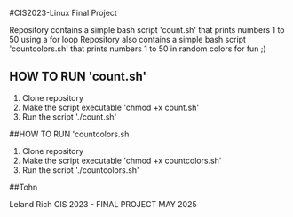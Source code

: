 #CIS2023-Linux Final Project

Repository contains a simple bash script 'count.sh' that prints numbers 1 to 50 using a for loop
Repository also contains a simple bash script 'countcolors.sh' that prints numbers 1 to 50 in random colors for fun ;)
## HOW TO RUN 'count.sh'

1. Clone repository
2. Make the script executable 'chmod +x count.sh'
3. Run the script './count.sh'

##HOW TO RUN 'countcolors.sh
1. Clone repository
2. Make the script executable 'chmod +x countcolors.sh'
3. Run the script './countcolors.sh'

##Tohn

Leland Rich
CIS 2023 - FINAL PROJECT
MAY 2025
